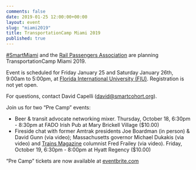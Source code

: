 ```yaml
---
comments: false
date: 2019-01-25 12:00:00+00:00
layout: event
slug: "miami2019"
title: TransportationCamp Miami 2019
published: true
---
```

[#SmartMiami](https://twitter.com/hashtag/SmartMiami) and the [Rail Passengers Association](https://www.railpassengers.org/) are planning TransportationCamp Miami 2019.

Event is scheduled for Friday January 25 and Saturday January 26th, 9:00am to 5:00pm, at [Florida International University (FIU)](https://www.fiu.edu/). Registration is not yet open.

For questions, contact David Capelli (david@smartcohort.org).

Join us for two “Pre Camp” events:

* Beer & transit advocate networking mixer. Thursday, October 18, 6:30pm - 8:30pm at FADO Irish Pub at Mary Brickell Village ($10.00)
* Fireside chat with former Amtrak presidents Joe Boardman (in person) & David Gunn (via video); Massachusetts governor Michael Dukakis (via video) and [Trains Magazine](http://trn.trains.com/) columnist Fred Frailey (via video). Friday, October 19, 6:30pm - 8:00pm at Hyatt Regency ($10.00)

“Pre Camp” tickets are now available at [eventbrite.com](https://www.eventbrite.com/e/rail-nation-miami-tickets-50499623734)
